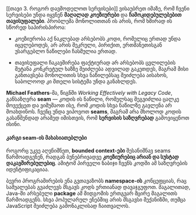 [[თავი 3. როგორ დავმოდელოთ სერვისები]] ვისაუბრეთ იმაზე, რომ ჩვენი სერვისები უნდა იყვნენ **მაღალად კოეზიურები** და **ჩამოკიდებულებებით თავისუფალები**. პრობლემა მონოლითთან ის არის, რომ ხშირად ის სწორედ საპირისპიროა:

- კოეზიურობა აქ ნაკლებად არსებობს  კოდი, რომელიც ერთად უნდა იცვლებოდეს, არ არის შეკრული, პირიქით, ერთმანეთისგან უსარგებლო ნაწილები ჩასმულია ერთად.
    
- თავისუფალი ჩაკავშირება ფაქტიურად არ არსებობს  ცვლილების შეტანა კონკრეტულ ხაზზე შეიძლება ადვილად გაკეთდეს, მაგრამ მისი განთავსება მონოლითის სხვა ნაწილებსაც შეიძლება აისახოს, საბოლოოდ კი მთელი სისტემა უნდა განახლდეს.
    

**Michael Feathers**-მა, წიგნში _Working Effectively with Legacy Code_, განსაზღვრა **seam** — კოდის ის ნაწილი, რომელსაც შეგვიძლია ცალკე მოვექცეთ და ვიმუშაოთ ისე, რომ კოდის სხვა ნაწილზე გავლენა არ მოახდინოს. ჩვენც უნდა ვიპოვოთ **seams**, მაგრამ არა მხოლოდ კოდის გასაწმენდად არამედ იმისთვის, რომ **სერვისის საზღვრებად** გამოვიყენოთ ისინი.

#### კარგი seam-ის მახასიათებლები

როგორც უკვე აღვნიშნეთ, **bounded context-ები** შესანიშნავ seams წარმოადგენენ, რადგან ბუნებრივადვე **კოეზიურებიც არიან და სუსტად დაკავშირებულებიც**. ამიტომ პირველი ნაბიჯი ჩვენს კოდში ამ საზღვრების იდენტიფიკაციაა.

ბევრი პროგრამირების ენა გვთავაზობს **namespace-ის** კონცეფციას, რაც საშუალებას გვაძლევს მსგავს კოდს ერთიანად დავაჯგუფოთ. მაგალითად, Java-ში არსებული **package** ამ მიდგომის ერთგვარ მცირე მაგალითს წარმოადგენს. სხვა პოპულარულ ენებშიც არის მსგავსი მექანიზმი, თუმცა JavaScript შეიძლება გამონაკლისად ჩაითვალოს.